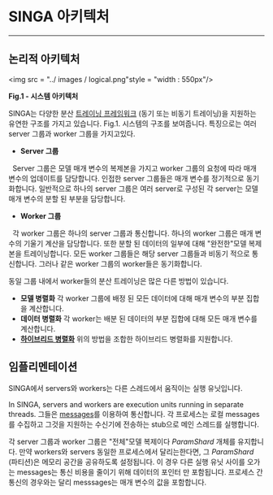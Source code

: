 # SINGA 아키텍처

---

## 논리적 아키텍처

<img src = "../ images / logical.png"style = "width : 550px"/>
<p> <strong> Fig.1 - 시스템 아키텍처 </strong> </p>

SINGA는 다양한 분산 [트레이닝 프레임워크](frameworks.html) (동기 또는 비동기 트레이닝)을 지원하는 유연한 구조를 가지고 있습니다.
Fig.1. 시스템의 구조를 보여줍니다.
특징으로는 여러 server 그룹과 worker 그룹을 가지고있다.

* **Server 그룹**

  Server 그룹은 모델 매개 변수의 복제본을 가지고 worker 그룹의 요청에 따라 매개 변수의 업데이트를 담당합니다. 인접한 server 그룹들은 매개 변수를 정기적으로 동기화합니다. 일반적으로 하나의 server 그룹은 여러 server로 구성된 각 server는 모델 매개 변수의 분할 된 부분을 담당합니다.

* **Worker 그룹**

  각 worker 그룹은 하나의 server 그룹과 통신합니다. 하나의 worker 그룹은 매개 변수의 기울기 계산을 담당합니다. 또한 분할 된 데이터의 일부에 대해 "완전한"모델 복제본을 트레이닝합니다. 모든 worker 그룹들은 해당 server 그룹들과 비동기 적으로 통신합니다. 그러나 같은 worker 그룹의 worker들은 동기화합니다.

동일 그룹 내에서 worker들의 분산 트레이닝은 많은 다른 방법이 있습니다.

  * **모델 병렬화** 각 worker 그룹에 배정 된 모든 데이터에 대해 매개 변수의 부분 집합을 계산합니다.
  * **데이터 병렬화** 각 worker는 배분 된 데이터의 부분 집합에 대해 모든 매개 변수를 계산합니다.
  * [**하이브리드 병렬화**](hybrid.html) 위의 방법을 조합한 하이브리드 병렬화를 지원합니다.


## 임플리멘테이션

SINGA에서 servers와 workers는 다른 스레드에서 움직이는 실행 유닛입니다.

In SINGA, servers and workers are execution units running in separate threads.
그들은 [messages](communication.html)를 이용하여 통신합니다.
각 프로세스는 로컬 messages를 수집하고 그것을 지원하는 수신기에 전송하는 stub으로 메인 스레드를 실행합니다.

각 server 그룹과 worker 그룹은 "전체"모델 복제이다 *ParamShard* 개체를 유지합니다.
만약 workers와 servers 동일한 프로세스에서 달리는한다면,
그 *ParamShard* (파티션)은 메모리 공간을 공유하도록 설정됩니다.
이 경우 다른 실행 유닛 사이를 오가는 messages는 통신 비용을 줄이기 위해 데이터의 포인터 만 포함됩니다.
프로세스 간 통신의 경우와는 달리 messsages는 매개 변수의 값을 포함합니다.
